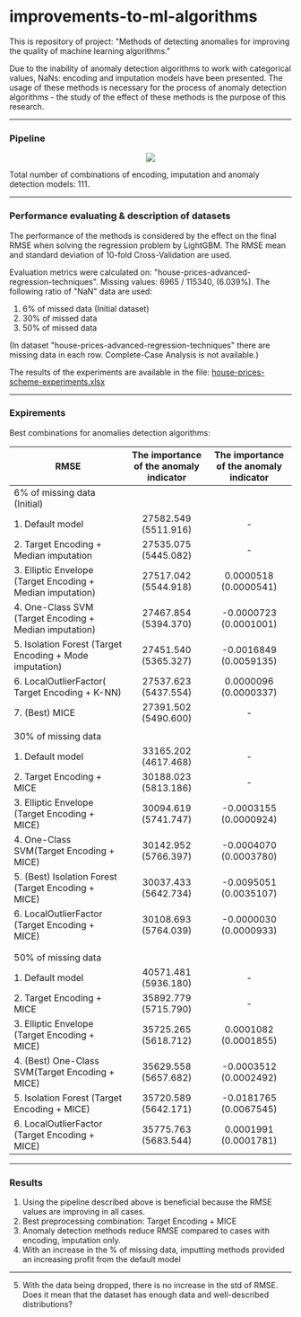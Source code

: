 # improvements-to-ml-algorithms

This is repository of project: "Methods of detecting anomalies for improving the quality of machine learning algorithms."

Due to the inability of anomaly detection algorithms to work with categorical values, NaNs: encoding and imputation models have been presented. The usage of these methods is necessary for the process of anomaly detection algorithms - the study of the effect of these methods is the purpose of this research.

* * *

### Pipeline

<p align="center">
  <img src="https://user-images.githubusercontent.com/48650320/136817591-49022a1c-5c42-45e0-bd41-46ea469b9d6f.png" />
</p>

Total number of combinations of encoding, imputation and anomaly detection models: 111.
* * *

### Performance evaluating & description of datasets

The performance of the methods is considered by the effect on the final RMSE when solving the regression problem by LightGBM. The RMSE mean and standard deviation of 10-fold Cross-Validation are used.

Evaluation metrics were calculated on: "house-prices-advanced-regression-techniques". Missing values: 6965 / 115340, (6.039%). The following ratio of "NaN" data are used:

1.  6% of missed data (Initial dataset)
2.  30% of missed data
3.  50% of missed data

(In dataset "house-prices-advanced-regression-techniques" there are missing data in each row. Complete-Case Analysis is not available.)

The results of the experiments are available in the file: [house-prices-scheme-experiments.xlsx](https://github.com/georgii-nigm/Improvements-to-ML-algorithms/blob/master/house-prices-scheme-experiments.xlsx)

* * *

### Expirements

Best combinations for anomalies detection algorithms:

| RMSE                                                       | The importance of the anomaly indicator | The importance of the anomaly indicator |
|------------------------------------------------------------|:---------------------------------------:|:---------------------------------------:|
| 6% of missing data (Initial)                               |                                         |                                         |
| 1. Default model                                           |           27582.549 (5511.916)          |                    -                    |
| 2. Target Encoding + Median imputation                     |           27535.075 (5445.082)          |                    -                    |
| 3. Elliptic Envelope (Target Encoding + Median imputation) |           27517.042 (5544.918)          |          0.0000518 (0.0000541)          |
| 4. One-Class SVM (Target Encoding + Median imputation)     |           27467.854 (5394.370)          |          -0.0000723 (0.0001001)         |
| 5. Isolation Forest (Target Encoding + Mode imputation)    |           27451.540 (5365.327)          |          -0.0016849 (0.0059135)         |
| 6. LocalOutlierFactor( Target Encoding + K-NN)             |           27537.623 (5437.554)          |          0.0000096 (0.0000337)          |
| 7. (Best) MICE                                             |           27391.502 (5490.600)          |                    -                    |
|                                                            |                                         |                                         |
| 30% of missing data                                        |                                         |                                         |
| 1. Default model                                           |           33165.202 (4617.468)          |                    -                    |
| 2. Target Encoding + MICE                                  |           30188.023 (5813.186)          |                    -                    |
| 3. Elliptic Envelope (Target Encoding + MICE)              |           30094.619 (5741.747)          |          -0.0003155 (0.0000924)         |
| 4. One-Class SVM(Target Encoding + MICE)                   |           30142.952 (5766.397)          |          -0.0004070 (0.0003780)         |
| 5. (Best) Isolation Forest (Target Encoding + MICE)        |           30037.433 (5642.734)          |          -0.0095051 (0.0035107)         |
| 6. LocalOutlierFactor (Target Encoding + MICE)             |           30108.693 (5764.039)          |          -0.0000030 (0.0000933)         |
|                                                            |                                         |                                         |
|                                                            |                                         |                                         |
| 50% of missing data                                        |                                         |                                         |
| 1. Default model                                           |           40571.481 (5936.180)          |                    -                    |
| 2. Target Encoding + MICE                                  |           35892.779 (5715.790)          |                    -                    |
| 3. Elliptic Envelope (Target Encoding + MICE)              |           35725.265 (5618.712)          |          0.0001082 (0.0001855)          |
| 4. (Best) One-Class SVM(Target Encoding + MICE)            |           35629.558 (5657.682)          |          -0.0003512 (0.0002492)         |
| 5. Isolation Forest (Target Encoding + MICE)               |           35720.589 (5642.171)          |          -0.0181765 (0.0067545)         |
| 6. LocalOutlierFactor (Target Encoding + MICE)             |           35775.763 (5683.544)          |          0.0001991 (0.0001781)          |


* * *

### Results

1. Using the pipeline described above is beneficial because the RMSE values are improving in all cases.
2. Best preprocessing combination: Target Encoding + MICE
3. Anomaly detection methods reduce RMSE compared to cases with encoding, imputation only.
4. With an increase in the % of missing data, imputting methods provided an increasing profit from the default model
___
5. With the data being dropped, there is no increase in the std of RMSE. Does it mean that the dataset has enough data and well-described distributions?
